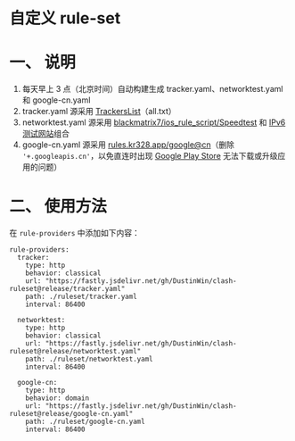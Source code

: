 # 自定义 rule-set
# 一、 说明
1. 每天早上 3 点（北京时间）自动构建生成 tracker.yaml、networktest.yaml 和 google-cn.yaml
2. tracker.yaml 源采用 [TrackersList](https://trackerslist.com)（all.txt）
3. networktest.yaml 源采用 [blackmatrix7/ios_rule_script/Speedtest](https://github.com/blackmatrix7/ios_rule_script/tree/master/rule/Clash/Speedtest) 和 [IPv6 测试网站](https://github.com/DustinWin/clash-geosite/blob/master/Rule-Files/network.txt)组合
4. google-cn.yaml 源采用 [rules.kr328.app/google@cn](https://rules.kr328.app/google@cn.yaml)（删除 `'+.googleapis.cn'`，以免直连时出现 [Google Play Store](https://play.google.com/store) 无法下载或升级应用的问题）
# 二、 使用方法
在 `rule-providers` 中添加如下内容：
```
rule-providers:
  tracker:
    type: http
    behavior: classical
    url: "https://fastly.jsdelivr.net/gh/DustinWin/clash-ruleset@release/tracker.yaml"
    path: ./ruleset/tracker.yaml
    interval: 86400

  networktest:
    type: http
    behavior: classical
    url: "https://fastly.jsdelivr.net/gh/DustinWin/clash-ruleset@release/networktest.yaml"
    path: ./ruleset/networktest.yaml
    interval: 86400

  google-cn:
    type: http
    behavior: domain
    url: "https://fastly.jsdelivr.net/gh/DustinWin/clash-ruleset@release/google-cn.yaml"
    path: ./ruleset/google-cn.yaml
    interval: 86400
```
